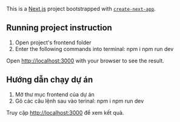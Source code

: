 This is a [Next.js](https://nextjs.org/) project bootstrapped with [`create-next-app`](https://github.com/vercel/next.js/tree/canary/packages/create-next-app).

## Running project instruction
1. Open project's frontend folder
2. Enter the following commands into terminal:
npm i
npm run dev

Open [http://localhost:3000](http://localhost:3000) with your browser to see the result.

## Hướng dẫn chạy dự án
1. Mở thư mục frontend của dự án
2. Gõ các câu lệnh sau vào terinal:
npm i
npm run dev

Truy cập [http://localhost:3000](http://localhost:3000) để xem kết quả.

